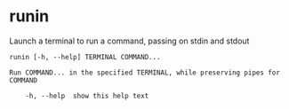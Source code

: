 # runin
Launch a terminal to run a command, passing on stdin and stdout

```
runin [-h, --help] TERMINAL COMMAND...

Run COMMAND... in the specified TERMINAL, while preserving pipes for COMMAND

    -h, --help  show this help text
```

